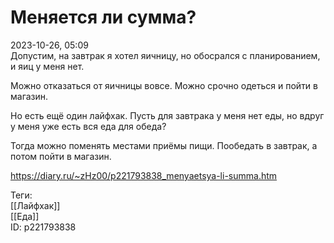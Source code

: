 Меняется ли сумма?
===================

   
 2023-10-26, 05:09   
  Допустим, на завтрак я хотел яичницу, но обосрался с планированием, и яиц у меня нет.   
   
 Можно отказаться от яичницы вовсе. Можно срочно одеться и пойти в магазин.   
   
 Но есть ещё один лайфхак. Пусть для завтрака у меня нет еды, но вдруг у меня уже есть вся еда для обеда?   
   
 Тогда можно поменять местами приёмы пищи. Пообедать в завтрак, а потом пойти в магазин.   
    
 <https://diary.ru/~zHz00/p221793838_menyaetsya-li-summa.htm>   
   
 Теги:   
 [[Лайфхак]]   
 [[Еда]]   
 ID: p221793838